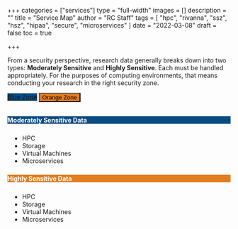 +++
categories = ["services"]
type = "full-width"
images = []
description = ""
title = "Service Map"
author = "RC Staff"
tags = [
  "hpc",
  "rivanna",
  "ssz",
  "hsz",
  "hipaa",
  "secure",
  "microservices"
]
date = "2022-03-08"
draft = false
toc = true

+++

<style>
  .card-body{
    padding:0.6rem;
  }
</style>

<p class="lead">
From a security perspective, research data generally breaks down into two types: <b>Moderately Sensitive</b> and <b>Highly Sensitive</b>. Each must be handled appropriately. For the purposes of computing environments, that means conducting your research in the right security zone.
</p>

<p>
  <a class="btn btn-primary btn-lg" style="background-color:#084B84;" data-toggle="collapse" href="#sszcollapse" role="button" aria-expanded="false" aria-controls="multiCollapseExample1">Blue Zone</a>
  <button class="btn btn-warning btn-lg" style="background-color:#E47D1E;" type="button" data-toggle="collapse" data-target="#hszcollapse" aria-expanded="false" aria-controls="multiCollapseExample2">Orange Zone</button>
</p>
<div class="row" style="margin-top:2rem;">
  <div class="col">
    <div class="collapse multi-collapse" id="sszcollapse">
      <div class="card-header" style="background-color:#084B84;color:white;">
        <b>Moderately Sensitive Data</b>
      </div>
      <div class="card card-body">
        <ul>
          <li>HPC
          <li>Storage
          <li>Virtual Machines
          <li>Microservices
        </ul>
      </div>
    </div>
  </div>
  <div class="col">
    <div class="collapse multi-collapse" id="hszcollapse">
      <div class="card-header" style="background-color:#E47D1E;color:white;">
        <b>Highly Sensitive Data</b>
      </div>
      <div class="card card-body">
        <ul>
          <li>HPC
          <li>Storage
          <li>Virtual Machines
          <li>Microservices
        </ul>
      </div>
    </div>
  </div>
</div>
